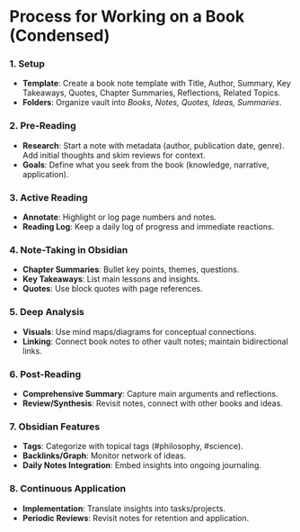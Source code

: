 # Process for Working on a Book (Condensed)

### 1. Setup

* **Template**: Create a book note template with Title, Author, Summary, Key Takeaways, Quotes, Chapter Summaries, Reflections, Related Topics.
* **Folders**: Organize vault into *Books, Notes, Quotes, Ideas, Summaries*.

### 2. Pre-Reading

* **Research**: Start a note with metadata (author, publication date, genre). Add initial thoughts and skim reviews for context.
* **Goals**: Define what you seek from the book (knowledge, narrative, application).

### 3. Active Reading

* **Annotate**: Highlight or log page numbers and notes.
* **Reading Log**: Keep a daily log of progress and immediate reactions.

### 4. Note-Taking in Obsidian

* **Chapter Summaries**: Bullet key points, themes, questions.
* **Key Takeaways**: List main lessons and insights.
* **Quotes**: Use block quotes with page references.

### 5. Deep Analysis

* **Visuals**: Use mind maps/diagrams for conceptual connections.
* **Linking**: Connect book notes to other vault notes; maintain bidirectional links.

### 6. Post-Reading

* **Comprehensive Summary**: Capture main arguments and reflections.
* **Review/Synthesis**: Revisit notes, connect with other books and ideas.

### 7. Obsidian Features

* **Tags**: Categorize with topical tags (#philosophy, #science).
* **Backlinks/Graph**: Monitor network of ideas.
* **Daily Notes Integration**: Embed insights into ongoing journaling.

### 8. Continuous Application

* **Implementation**: Translate insights into tasks/projects.
* **Periodic Reviews**: Revisit notes for retention and application.
